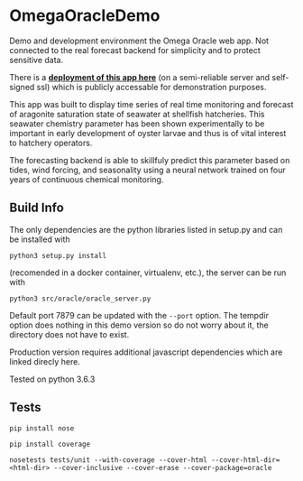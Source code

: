 # OmegaOracleDemo

Demo and development environment the Omega Oracle web app. Not connected to the real 
forecast backend for simplicity and to protect sensitive data.

There is a [__deployment of this app here__](http://oracle.cameronpallen.com/netarts#) (on a semi-reliable server and self-signed ssl) which is publicly accessable for demonstration purposes.

This app was built to display time series of real time monitoring and forecast
of aragonite saturation state of seawater at shellfish hatcheries.
This seawater chemistry parameter has been shown experimentally to be important
in early development of oyster larvae and thus is of vital interest to hatchery
operators.

The forecasting backend is able to skillfuly predict this parameter based on
tides, wind forcing, and seasonality using a neural network trained on four
years of continuous chemical monitoring.

## Build Info

The only dependencies are the python libraries listed in setup.py and can be
installed with 

```python3 setup.py install``` 

(recomended in a docker container,
virtualenv, etc.), the server
can be run with 

```python3 src/oracle/oracle_server.py```

Default port 7879 can be
updated with the `--port` option. The tempdir option does nothing in this demo
version so do not worry about it, the directory does not have to exist.

Production version requires additional javascript dependencies which are linked
direcly here.

Tested on python 3.6.3

## Tests

```pip install nose```

```pip install coverage```

```nosetests tests/unit --with-coverage --cover-html --cover-html-dir=<html-dir> --cover-inclusive --cover-erase --cover-package=oracle```

